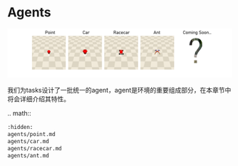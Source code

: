 # Agents

![agents](../_static/images/agents.png)

我们为tasks设计了一批统一的agent，agent是环境的重要组成部分，在本章节中将会详细介绍其特性。

.. math::

```{toctree}
:hidden:
agents/point.md
agents/car.md
agents/racecar.md
agents/ant.md
```

